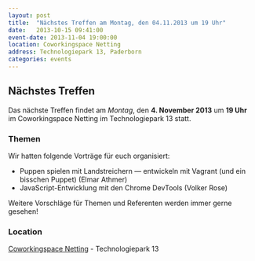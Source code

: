 ```yaml
---
layout: post
title:  "Nächstes Treffen am Montag, den 04.11.2013 um 19 Uhr"
date:   2013-10-15 09:41:00
event-date: 2013-11-04 19:00:00
location: Coworkingspace Netting
address: Technologiepark 13, Paderborn
categories: events
---
```


## Nächstes Treffen

Das nächste Treffen findet am *Montag*, den **4. November 2013** um **19 Uhr** im Coworkingspace Netting
im Technologiepark 13 statt.

### Themen

Wir hatten folgende Vorträge für euch organisiert:

* Puppen spielen mit Landstreichern — entwickeln mit Vagrant (und ein bisschen Puppet) (Elmar Athmer)
* JavaScript-Entwicklung mit den Chrome DevTools (Volker Rose)

Weitere Vorschläge für Themen und Referenten werden immer gerne gesehen!

### Location

[Coworkingspace Netting](http://coworkingpaderborn.de/) - Technologiepark 13
